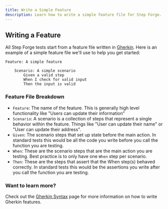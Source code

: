 ```yaml
---
title: Write a Simple Feature
description: Learn how to write a simple feature file for Step Forge.
---
```


## Writing a Feature

All Step Forge tests start from a feature file written in [Gherkin](https://cucumber.io/docs/gherkin/). Here is an example of a simple feature file we'll use to help you get started:

```gherkin title="features/sample.feature"
Feature: A simple feature

    Scenario: A simple scenario
        Given a valid step
        When I check for valid input
        Then the input is valid
```

### Feature File Breakdown

- `Feature`: The name of the feature. This is generally high level functionality like "Users can update their information"
- `Scenario`: A scenario is a collection of steps that represent a single behavior within the feature. Things like "User can update their name" or "User can update their address".
- `Given`: The scenario steps that set up state before the main action. In standard tests this would be all the code you write before you call the function you are testing.
- `When`: These are the scenario steps that are the main action you are testing. Best practice is to only have one `When` step per scenario.
- `Then`: These are the steps that assert that the When step(s) behaved correctly. In standard tests this would be the assertions you write after you call the function you are testing.

### Want to learn more?

Check out the [Gherkin Syntax](https://cucumber.io/docs/gherkin/) page for more information on how to write Gherkin features.
